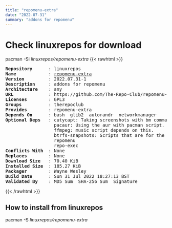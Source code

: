 ```yaml
---
title: "repomenu-extra"
date: "2022-07-31"
summary: "addons for repomenu"
---
```


# Check linuxrepos for download

pacman -Si *linuxrepos/repomenu-extra*
{{< rawhtml >}}
<pre class="highlight">
<b>Repository</b>      : linuxrepos
<b>Name</b>            : <a href="../../x86_64/repomenu-extra-2022.07.31-1-any.pkg.tar.zst">repomenu-extra</a>
<b>Version</b>         : 2022.07.31-1
<b>Description</b>     : addons for repomenu
<b>Architecture</b>    : any
<b>URL</b>             : https://github.com/The-Repo-Club/repomenu-extra
<b>Licenses</b>        : GPL3
<b>Groups</b>          : therepoclub
<b>Provides</b>        : repomenu-extra
<b>Depends On</b>      : bash  glib2  autorandr  networkmanager
<b>Optional Deps</b>   : cutycapt: Taking screenshots with bm command.
                  pacaur: Using the aur with pacman script.
                  ffmpeg: music script depends on this.
                  btrfs-snapshots: Scripts that are for the btrfs menu.
                  repomenu
                  repo-exec
<b>Conflicts With</b>  : None
<b>Replaces</b>        : None
<b>Download Size</b>   : 70.40 KiB
<b>Installed Size</b>  : 185.27 KiB
<b>Packager</b>        : Wayne Wesley <wayne6324@gmail.com>
<b>Build Date</b>      : Sun 31 Jul 2022 18:27:13 BST
<b>Validated By</b>    : MD5 Sum  SHA-256 Sum  Signature
</pre>
{{< /rawhtml >}}
## How to install from linuxrepos

pacman -S *linuxrepos/repomenu-extra*
